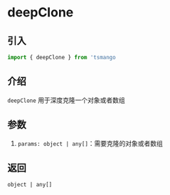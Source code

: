 # deepClone

## 引入

```ts
import { deepClone } from 'tsmango
```

## 介绍

`deepClone` 用于深度克隆一个对象或者数组

## 参数

1. `params: object | any[]`：需要克隆的对象或者数组

## 返回

`object | any[]`

